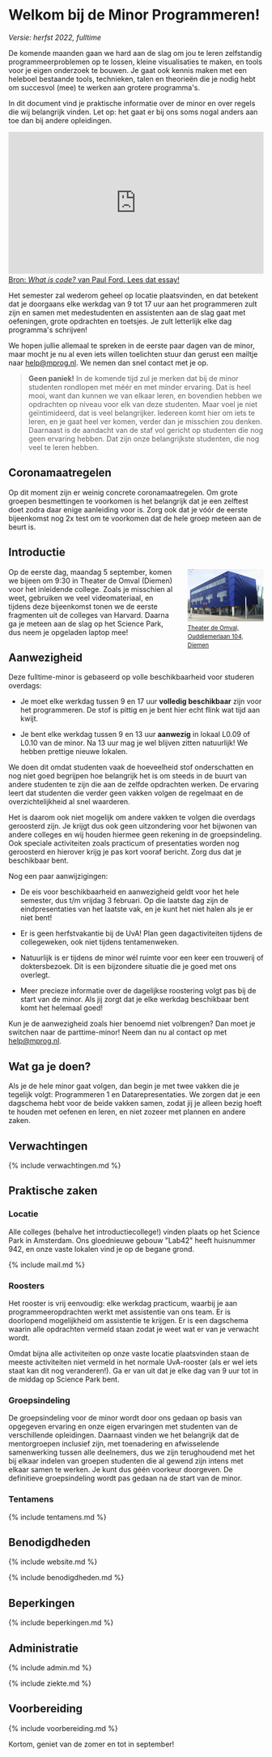 # Welkom bij de Minor Programmeren!

*Versie: herfst 2022, fulltime*

De komende maanden gaan we hard aan de slag om jou te leren zelfstandig programmeerproblemen op te lossen, kleine visualisaties te maken, en tools voor je eigen onderzoek te bouwen. Je gaat ook kennis maken met een heleboel bestaande tools, technieken, talen en theorieën die je nodig hebt om succesvol (mee) te werken aan grotere programma's.

In dit document vind je praktische informatie over de minor en over regels die wij belangrijk vinden. Let op: het gaat er bij ons soms nogal anders aan toe dan bij andere opleidingen.

<iframe style="width:100%; height: 280px;" src="https://player.vimeo.com/video/130987431?color=ff9933&title=0&byline=0&portrait=0" frameborder="0" webkitallowfullscreen mozallowfullscreen allowfullscreen></iframe>
<a href="http://www.bloomberg.com/graphics/2015-paul-ford-what-is-code/">
Bron: <em>What is code?</em> van Paul Ford. Lees dat essay!</a>

Het semester zal wederom geheel op locatie plaatsvinden, en dat betekent dat je doorgaans elke werkdag van 9 tot 17 uur aan het programmeren zult zijn en samen met medestudenten en assistenten aan de slag gaat met oefeningen, grote opdrachten en toetsjes. Je zult letterlijk elke dag programma's schrijven!

We hopen jullie allemaal te spreken in de eerste paar dagen van de minor, maar mocht je nu al even iets willen toelichten stuur dan gerust een mailtje naar <help@mprog.nl>. We nemen dan snel contact met je op.

> **Geen paniek!** In de komende tijd zul je merken dat bij de minor studenten rondlopen met méér en met minder ervaring. Dat is heel mooi, want dan kunnen we van elkaar leren, en bovendien hebben we opdrachten op niveau voor elk van deze studenten. Maar voel je niet geïntimideerd, dat is veel belangrijker. Iedereen komt hier om iets te leren, en je gaat heel ver komen, verder dan je misschien zou denken. Daarnaast is de aandacht van de staf vol gericht op studenten die nog geen ervaring hebben. Dat zijn onze belangrijkste studenten, die nog veel te leren hebben.

## Coronamaatregelen

Op dit moment zijn er weinig concrete coronamaatregelen. Om grote groepen besmettingen te voorkomen is het belangrijk dat je een zelftest doet zodra daar enige aanleiding voor is. Zorg ook dat je vóór de eerste bijeenkomst nog 2x test om te voorkomen dat de hele groep meteen aan de beurt is.

## Introductie

<div style="float:right; max-width: 150px; margin-left:2em; margin-bottom:2em; margin-top:0.25em">
<a href="https://www.theaterdeomval.nl"><img src="../omval.jpg" style="max-width:150px;"><br><small>Theater de Omval, Ouddiemerlaan&nbsp;104,  Diemen</small></a>
</div>

Op de eerste dag, maandag 5 september, komen we bijeen om 9:30 in Theater de Omval (Diemen) voor het inleidende college. Zoals je misschien al weet, gebruiken we veel videomateriaal, en tijdens deze bijeenkomst tonen we de eerste fragmenten uit de colleges van Harvard. Daarna ga je meteen aan de slag op het Science Park, dus neem je opgeladen laptop mee!

## Aanwezigheid

Deze fulltime-minor is gebaseerd op volle beschikbaarheid voor studeren overdags:

- Je moet elke werkdag tussen 9 en 17 uur **volledig beschikbaar** zijn voor het programmeren. De stof is pittig en je bent hier echt flink wat tijd aan kwijt.

- Je bent elke werkdag tussen 9 en 13 uur **aanwezig** in lokaal L0.09 of L0.10 van de minor. Na 13 uur mag je wel blijven zitten natuurlijk! We hebben prettige nieuwe lokalen.

We doen dit omdat studenten vaak de hoeveelheid stof onderschatten en nog niet goed begrijpen hoe belangrijk het is om steeds in de buurt van andere studenten te zijn die aan de zelfde opdrachten werken. De ervaring leert dat studenten die verder geen vakken volgen de regelmaat en de overzichtelijkheid al snel waarderen.

Het is daarom ook niet mogelijk om andere vakken te volgen die overdags geroosterd zijn. Je krijgt dus ook geen uitzondering voor het bijwonen van andere colleges en wij houden hiermee geen rekening in de groepsindeling. Ook speciale activiteiten zoals practicum of presentaties worden nog geroosterd en hierover krijg je pas kort vooraf bericht. Zorg dus dat je beschikbaar bent.

Nog een paar aanwijzigingen:

- De eis voor beschikbaarheid en aanwezigheid geldt voor het hele semester, dus t/m vrijdag 3 februari. Op die laatste dag zijn de eindpresentaties van het laatste vak, en je kunt het niet halen als je er niet bent!

- Er is geen herfstvakantie bij de UvA! Plan geen dagactiviteiten tijdens de collegeweken, ook niet tijdens tentamenweken.

- Natuurlijk is er tijdens de minor wél ruimte voor een keer een trouwerij of doktersbezoek. Dit is een bijzondere situatie die je goed met ons overlegt.

- Meer precieze informatie over de dagelijkse roostering volgt pas bij de start van de minor. Als jij zorgt dat je elke werkdag beschikbaar bent komt het helemaal goed!

Kun je de aanwezigheid zoals hier benoemd niet volbrengen? Dan moet je switchen naar de parttime-minor! Neem dan nu al contact op met <help@mprog.nl>.

## Wat ga je doen?

Als je de hele minor gaat volgen, dan begin je met twee vakken die je tegelijk volgt: Programmeren 1 en Datarepresentaties. We zorgen dat je een dagschema hebt voor de beide vakken samen, zodat jij je alleen bezig hoeft te houden met oefenen en leren, en niet zozeer met plannen en andere zaken.

## Verwachtingen

{% include verwachtingen.md %}

## Praktische zaken

### Locatie

Alle colleges (behalve het introductiecollege!) vinden plaats op het Science Park in Amsterdam. Ons gloednieuwe gebouw "Lab42" heeft huisnummer 942, en onze vaste lokalen vind je op de begane grond.

{% include mail.md %}

### Roosters

Het rooster is vrij eenvoudig: elke werkdag practicum, waarbij je aan programmeeropdrachten werkt met assistentie van ons team. Er is doorlopend mogelijkheid om assistentie te krijgen. Er is een dagschema waarin alle opdrachten vermeld staan zodat je weet wat er van je verwacht wordt.

Omdat bijna alle activiteiten op onze vaste locatie plaatsvinden staan de meeste activiteiten niet vermeld in het normale UvA-rooster (als er wel iets staat kan dit nog veranderen!). Ga er van uit dat je elke dag van 9 uur tot in de middag op Science Park bent.

### Groepsindeling

De groepsindeling voor de minor wordt door ons gedaan op basis van opgegeven ervaring en onze eigen ervaringen met studenten van de verschillende opleidingen. Daarnaast vinden we het belangrijk dat de mentorgroepen inclusief zijn, met toenadering en afwisselende samenwerking tussen alle deelnemers, dus we zijn terughoudend met het bij elkaar indelen van groepen studenten die al gewend zijn intens met elkaar samen te werken. Je kunt dus géén voorkeur doorgeven. De definitieve groepsindeling wordt pas gedaan na de start van de minor.

### Tentamens

{% include tentamens.md %}

## Benodigdheden

{% include website.md %}

{% include benodigdheden.md %}

## Beperkingen

{% include beperkingen.md %}

## Administratie

{% include admin.md %}

{% include ziekte.md %}

## Voorbereiding

{% include voorbereiding.md %}

Kortom, geniet van de zomer en tot in september!
